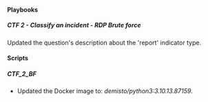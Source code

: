 
#### Playbooks

##### CTF 2 - Classify an incident - RDP Brute force

Updated the question's description about the 'report' indicator type.

#### Scripts

##### CTF_2_BF

- Updated the Docker image to: *demisto/python3:3.10.13.87159*.

